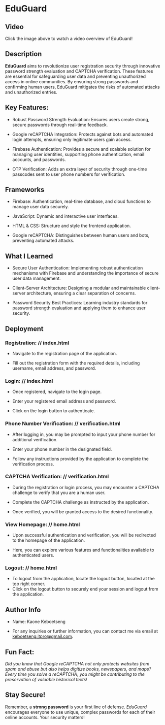 # EduGuard

## Video 

Click the image above to watch a video overview of EduGuard!

## Description

**EduGuard** aims to revolutionize user registration security through innovative password strength evaluation and CAPTCHA verification. These features are essential for safeguarding user data and preventing unauthorized access in online communities. By ensuring strong passwords and confirming human users, EduGuard mitigates the risks of automated attacks and unauthorized entries.

## Key Features:

* Robust Password Strength Evaluation: Ensures users create strong, secure passwords through real-time feedback.

* Google reCAPTCHA Integration: Protects against bots and automated login attempts, ensuring only legitimate users gain access.

* Firebase Authentication: Provides a secure and scalable solution for managing user identities, supporting phone authentication, email accounts, and passwords.

* OTP Verification: Adds an extra layer of security through one-time passcodes sent to user phone numbers for verification.

## Frameworks

- Firebase: Authentication, real-time database, and cloud functions to manage user data securely.

- JavaScript: Dynamic and interactive user interfaces.

- HTML & CSS: Structure and style the frontend application.

- Google reCAPTCHA: Distinguishes between human users and bots, preventing automated attacks.

## What I Learned

* Secure User Authentication: Implementing robust authentication mechanisms with Firebase and understanding the importance of secure user data management.

* Client-Server Architecture: Designing a modular and maintainable client-server architecture, ensuring a clear separation of concerns.

* Password Security Best Practices: Learning industry standards for password strength evaluation and applying them to enhance user security.

## Deployment

### Registration: // index.html

* Navigate to the registration page of the application.

* Fill out the registration form with the required details, including username, email address, and password.

### Login: // index.html

* Once registered, navigate to the login page.

* Enter your registered email address and password.

* Click on the login button to authenticate.

### Phone Number Verification: // verification.html

* After logging in, you may be prompted to input your phone number for additional verification.

* Enter your phone number in the designated field.

* Follow any instructions provided by the application to complete the verification process.

### CAPTCHA Verification: // verification.html

* During the registration or login process, you may encounter a CAPTCHA challenge to verify that you are a human user.

* Complete the CAPTCHA challenge as instructed by the application.

* Once verified, you will be granted access to the desired functionality.

### View Homepage: // home.html

* Upon successful authentication and verification, you will be redirected to the homepage of the application.

* Here, you can explore various features and functionalities available to authenticated users.

### Logout: // home.html

* To logout from the application, locate the logout button, located at the top right corner.
* Click on the logout button to securely end your session and logout from the application.

## Author Info

- Name: Kaone Keboetseng
* For any inquiries or further information, you can contact me via email at keboetseng.itpro@gmail.com.

## Fun Fact:
_Did you know that Google reCAPTCHA not only protects websites from spam and abuse but also helps digitize books, newspapers, and maps? Every time you solve a reCAPTCHA, you might be contributing to the preservation of valuable historical texts!_

## Stay Secure!
Remember, a **strong password** is your first line of defense. _EduGuard_ encourages everyone to use unique, complex passwords for each of their online accounts. Your security matters!
